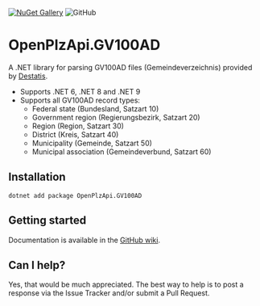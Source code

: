 [![NuGet Gallery](https://img.shields.io/badge/NuGet%20Gallery-openplzapi.gv100ad-blue.svg)](https://www.nuget.org/packages/openplzapi.gv100ad/)
![GitHub](https://img.shields.io/github/license/openpotato/openplzapi.gv100ad)

# OpenPlzApi.GV100AD

A .NET library for parsing GV100AD files (Gemeindeverzeichnis) provided by [Destatis](https://www.destatis.de/DE/Themen/Laender-Regionen/Regionales/Gemeindeverzeichnis/_inhalt.html). 

+ Supports .NET 6, .NET 8 and .NET 9
+ Supports all GV100AD record types:
  + Federal state (Bundesland, Satzart 10)
  + Government region (Regierungsbezirk, Satzart 20)
  + Region (Region, Satzart 30)
  + District (Kreis, Satzart 40)
  + Municipality (Gemeinde, Satzart 50)
  + Municipal association (Gemeindeverbund, Satzart 60)

## Installation

```
dotnet add package OpenPlzApi.GV100AD
```

## Getting started

Documentation is available in the [GitHub wiki](https://github.com/openpotato/openplzapi.gv100ad/wiki).

## Can I help?

Yes, that would be much appreciated. The best way to help is to post a response via the Issue Tracker and/or submit a Pull Request.

